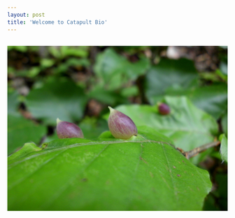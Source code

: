 ```yaml
---
layout: post
title: 'Welcome to Catapult Bio'
---
```



![placeholder](/pic/hypha3/DSCI0654.JPG "Gall-2")
-----

